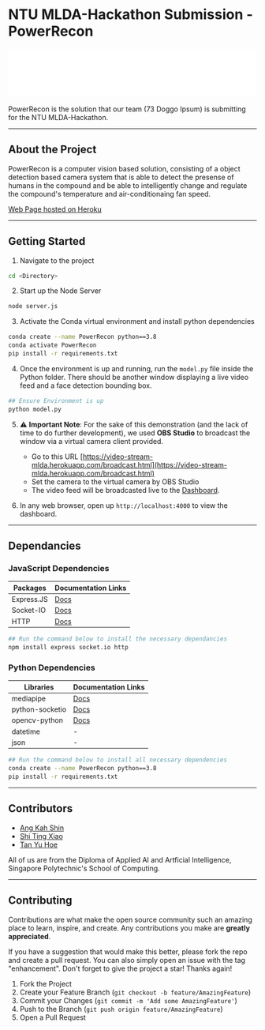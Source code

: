 # NTU MLDA-Hackathon Submission - PowerRecon

![PowerRecon Logo](public/BW%20Transparent.png)

PowerRecon is the solution that our team (73 Doggo Ipsum) is submitting for the NTU MLDA-Hackathon.

---

## About the Project

PowerRecon is a computer vision based solution, consisting of a object detection based camera system that is able to detect the presense of humans in the compound and be able to intelligently change and regulate the compound's temperature and air-conditionaing fan speed.

[Web Page hosted on Heroku](https://video-stream-mlda.herokuapp.com/)

---

## Getting Started

1. Navigate to the project

```bash
cd <Directory>
```

2. Start up the Node Server

```bash
node server.js
```

3. Activate the Conda virtual environment and install python dependencies

```bash
conda create --name PowerRecon python==3.8
conda activate PowerRecon
pip install -r requirements.txt
```

4. Once the environment is up and running, run the ```model.py``` file inside the Python folder. There should be another window displaying a live video feed and a face detection bounding box.

```bash
## Ensure Environment is up 
python model.py
```

5. ⚠️ **Important Note**: For the sake of this demonstration (and the lack of time to do further development), we used **OBS Studio** to broadcast the window via a virtual camera client provided.

    - Go to this URL [https://video-stream-mlda.herokuapp.com/broadcast.html](https://video-stream-mlda.herokuapp.com/broadcast.html)
    - Set the camera to the virtual camera by OBS Studio
    - The video feed will be broadcasted live to the [Dashboard](https://video-stream-mlda.herokuapp.com/).

6. In any web browser, open up ```http://localhost:4000``` to view the dashboard.

---

## Dependancies

### JavaScript Dependencies

| Packages | Documentation Links |
| --- | --- |
| Express.JS | [Docs](https://expressjs.com/) |
| Socket-IO | [Docs](https://socket.io/) |
| HTTP | [Docs](https://nodejs.org/api/http.html) |

```bash
## Run the command below to install the necessary dependancies
npm install express socket.io http
```

### Python Dependencies

| Libraries | Documentation Links |
| --- | --- |
| mediapipe | [Docs](https://mediapipe.dev/) |
| python-socketio | [Docs](https://python-socketio.readthedocs.io/en/latest/) |
| opencv-python | [Docs](https://docs.opencv.org/master/d6/d00/tutorial_py_root.html) |
| datetime | - |
| json | - |

```bash
## Run the command below to install all necessary dependencies
conda create --name PowerRecon python==3.8
pip install -r requirements.txt
```

---

## Contributors

- [Ang Kah Shin](https://www.github.com/angks)
- [Shi Ting Xiao](https://www.github.com/tingxiao69)
- [Tan Yu Hoe](https://www.github.com/tyh71)

All of us are from the Diploma of Applied AI and Artficial Intelligence, Singapore Polytechnic's School of Computing.

---

## Contributing

Contributions are what make the open source community such an amazing place to learn, inspire, and create. Any contributions you make are **greatly appreciated**.

If you have a suggestion that would make this better, please fork the repo and create a pull request. You can also simply open an issue with the tag "enhancement".
Don't forget to give the project a star! Thanks again!

1. Fork the Project
2. Create your Feature Branch (`git checkout -b feature/AmazingFeature`)
3. Commit your Changes (`git commit -m 'Add some AmazingFeature'`)
4. Push to the Branch (`git push origin feature/AmazingFeature`)
5. Open a Pull Request

